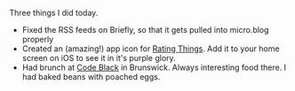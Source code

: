 <!-- slug: 2017/04/30/40 -->
<!-- published: 2017-04-30T07:08:01.171Z -->

Three things I did today.

- Fixed the RSS feeds on Briefly, so that it gets pulled into micro.blog properly
- Created an (amazing!) app icon for [Rating Things](https://ratingthings.net). Add it to your home screen on iOS to see it in it's purple glory.
- Had brunch at [Code Black](http://codeblackcoffee.com.au) in Brunswick. Always interesting food there. I had baked beans with poached eggs.